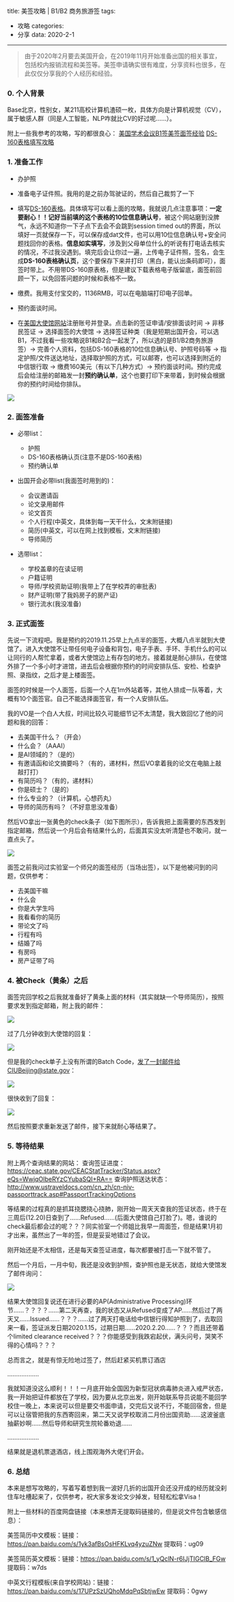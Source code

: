 title: 美签攻略 | B1/B2 商务旅游签
tags:
  - 攻略
categories:
  - 分享
data: 2020-2-1
---
> 由于2020年2月要去美国开会，在2019年11月开始准备出国的相关事宜，包括校内报销流程和美签等。美签申请确实很有难度，分享资料也很多，在此仅仅分享我的个人经历和经验。

<!--more-->

### 0. 个人背景

Base北京，性别女，某211高校计算机渣硕一枚，具体方向是计算机视觉（CV），属于敏感人群（同是人工智能，NLP咋就比CV的好过呢……）。

附上一些我参考的攻略，写的都很良心：
[美国学术会议B1签美签面签经验](https://zhuanlan.zhihu.com/p/36266072)
[DS-160表格填写攻略](http://www.ailvxing.com/info-103-22538-0.html)

### 1. 准备工作

- 办护照

- 准备电子证件照。我用的是之前办驾驶证的，然后自己裁剪了一下

- 填写[DS-160表格](https://ceac.state.gov/GenNIV/default.aspx)。具体填写可以看上面的攻略，我就说几点注意事项：**一定要耐心！！记好当前填的这个表格的10位信息确认号**，被这个网站磨到没脾气，永远不知道你一下子点下去会不会跳到session timed out的界面，所以填好一页就保存一下，可以保存成dat文件，也可以用10位信息确认号+安全问题找回你的表格。**信息如实填写**，涉及到父母单位什么的听说有打电话去核实的情况，不过我没遇到。填完后会让你过一遍，上传电子证件照，签名，会生成**DS-160表格确认页**，这个要保存下来并打印（黑白，能认出条码即可），面签时带上。不用带DS-160原表格，但是建议下载表格电子版留底，面签前回顾一下，以免回答问题的时候和表格不一致。

- 缴费。我用支付宝交的，1136RMB，可以在电脑端打印电子回单。

- 预约面谈时间。

- 在[美国大使馆网站](https://cgifederal.secure.force.com/SiteRegister?country=China&language=zh_CN)注册账号并登录。点击新的签证申请/安排面谈时间 -> 非移民签证 -> 选择面签的大使馆 -> 选择签证种类（我是短期出国开会，可以选B1，不过我看一些攻略说B1和B2合一起发了，所以选的是B1/B2商务旅游签）-> 完善个人资料，包括DS-160表格的10位信息确认号、护照号码等 -> 指定护照/文件送达地址，选择取护照的方式，可以邮寄，也可以选择到附近的中信银行取 -> 缴费160美元（有以下几种方式）-> 预约面谈时间。预约完成后会给注册的邮箱发一封**预约确认单**，这个也要打印下来带着，到时候会根据你的预约时间给你排队。

![](https://cdn.jsdelivr.net/gh/Elody-07/PicBed/20200201204930.png)


### 2. 面签准备
- 必带list：
  - 护照
  - DS-160表格确认页(注意不是DS-160表格)
  - 预约确认单

- 出国开会必带list(我面签时用到的)：
  - 会议邀请函
  - 论文录用邮件
  - 论文首页
  - 个人行程(中英文，具体到每一天干什么，文末附链接)
  - 简历(中英文，可以在网上找到模板，文末附链接)
  - 导师简历

- 选带list：
  - 学校盖章的在读证明
  - 户籍证明
  - 导师/学校资助证明(我带上了在学校弄的审批表)
  - 财产证明(带了我妈房子的房产证)
  - 银行流水(我没准备)

### 3. 正式面签

先说一下流程吧。我是预约的2019.11.25早上九点半的面签，大概八点半就到大使馆了。进入大使馆不让带任何电子设备和背包，电子手表、手环、手机什么的可以让同行的人帮忙拿着，或者大使馆边上有存包的地方。接着就是耐心排队，在使馆外排了一个多小时才进馆，进去后会根据你预约的时间安排队伍、安检、检查护照、录指纹，之后才是上楼面签。

面签的时候是一个人面签，后面一个人在1m外站着等，其他人排成一队等着，大概有10个面签官。自己不能选择面签官，有一个人安排队伍。

我的VO是一个白人大叔，时间比较久可能细节记不太清楚，我大致回忆了他的问题和我的回答：
- 去美国干什么？（开会）
- 什么会？（AAAI）
- 是AI领域的？（是的）
- 有邀请函和论文摘要吗？（有的，递材料，然后VO拿着我的论文在电脑上敲敲打打）
- 有简历吗？（有的，递材料）
- 你是硕士？（是的）
- 什么专业的？（计算机，心想药丸）
- 导师的简历有吗？（不好意思没准备）

然后VO拿出一张黄色的check条子（如下图所示），告诉我把上面需要的东西发到指定邮箱，然后说一个月后会有结果什么的，后面其实没太听清楚也不敢问，就一直点头了。

![](https://cdn.jsdelivr.net/gh/Elody-07/PicBed/20200208153627.png)

面签之前我问过实验室一个师兄的面签经历（当场出签），以下是他被问到的问题，仅供参考：
- 去美国干嘛 
- 什么会
- 你是大学生吗
- 我看看你的简历
- 带论文了吗
- 行程有吗
- 结婚了吗
- 有房吗
- 房产证带了吗

### 4. 被Check（黄条）之后

面签完回学校之后我就准备好了黄条上面的材料（其实就缺一个导师简历），按照要求发到指定邮箱，附上我的邮件：

![](https://cdn.jsdelivr.net/gh/Elody-07/PicBed/20200208155031.png)

过了几分钟收到大使馆的回复：

![](https://cdn.jsdelivr.net/gh/Elody-07/PicBed/20200208155118.png)

但是我的check单子上没有所谓的Batch Code，发了一封邮件给CIUBeijing@state.gov：

![](https://cdn.jsdelivr.net/gh/Elody-07/PicBed/20200208155326.png)

很快收到了回复：

![](https://cdn.jsdelivr.net/gh/Elody-07/PicBed/20200208155536.png)

然后按照要求重新发送了邮件，接下来就耐心等结果了。

### 5. 等待结果

附上两个查询结果的网站：
查询签证进度：https://ceac.state.gov/CEACStatTracker/Status.aspx?eQs=WwjqOlbeRYzCYubaSQI+RA==
查询护照送达状态：http://www.ustraveldocs.com/cn_zh/cn-niv-passporttrack.asp#PassportTrackingOptions

等结果的过程真的是抓耳挠腮挠心挠肺，刚开始一周天天查我的签证状态，终于在三周后(12.20)日查到了……Refused……(后面大使馆自己打脸了)。嗯，谁说的check最后都会过的呢？？？同实验室一个师姐比我早一周面签，但是结果1月初才出来，虽然出了一年的签，但是妥妥地错过了会议。

刚开始还是不太相信，还是每天查签证进度，每次都要被打击一下就不管了。

然后一个月后，一月中旬，我还是没收到护照，查护照也是无状态，就给大使馆发了邮件询问：

![](https://cdn.jsdelivr.net/gh/Elody-07/PicBed/20200208160350.png)

结果大使馆回复说还在进行必要的AP(Administrative Processing)环节……？？？？……第二天再查，我的状态又从Refused变成了AP……然后过了两天又……Issued……？？？……过了两天打电话给中信银行得知护照到了，去取回来一看，签证派发日期2020.1.15，过期日期……2020.2.20……？？？而且还带着个limited clearance received？？？你能感受到我跌宕起伏，满头问号，哭笑不得的心情吗？？？

总而言之，就是有惊无险地过签了，然后赶紧买机票订酒店

………………

我就知道没这么顺利！！！一月底开始全国因为新型冠状病毒肺炎进入戒严状态，我一开始把证件都放在了学校，因为要从北京出发，刚开始联系导员说能不能回学校住一晚上，本来说可以但是要交书面申请，交完后又说不行，不能回宿舍，但是可以让宿管把我的东西寄回来，第二天又说学校取消二月份出国资助……这波釜底抽薪妙啊……然后导师和研究生院轮番劝退……

………………

结果就是退机票退酒店，线上围观海外大佬们开会。

### 6. 总结

本来是想写攻略的，写着写着想到我一波好几折的出国开会还没开成的经历就没刹住车吐槽起来了，仅供参考，祝大家多发论文少掉发，轻轻松松拿Visa！

附上一些材料的百度网盘链接（本来想弄无提取码链接的，但是说文件包含敏感信息）：

美签简历中文模板：链接：https://pan.baidu.com/s/1yk3afBsOsHFKLvq4yzuZNw 提取码：ug09 

美签简历英文模板：链接：https://pan.baidu.com/s/1_yQclN-r6IJjTIGClB_FGw 提取码：w7ds

中英文行程模板(来自学校网站)：链接：https://pan.baidu.com/s/17UPzSzUQhoMdqPqSbtjwEw 提取码：0gwy 





